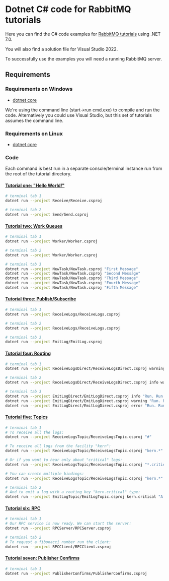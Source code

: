 # Dotnet C# code for RabbitMQ tutorials

Here you can find the C# code examples for [RabbitMQ
tutorials](https://www.rabbitmq.com/getstarted.html) using .NET 7.0.

You will also find a solution file for Visual Studio 2022.

To successfully use the examples you will need a running RabbitMQ server.

## Requirements

### Requirements on Windows

* [dotnet core](https://www.microsoft.com/net/core)

We're using the command line (start->run cmd.exe) to
compile and run the code. Alternatively you could use Visual Studio, but this set of tutorials assumes
the command line.

### Requirements on Linux

* [dotnet core](https://www.microsoft.com/net/core)

### Code

Each command is best run in a separate console/terminal instance run from the root
of the tutorial directory.

#### [Tutorial one: "Hello World!"](https://www.rabbitmq.com/tutorials/tutorial-one-dotnet.html)

```bash
# terminal tab 1
dotnet run --project Receive/Receive.csproj

# terminal tab 2
dotnet run --project Send/Send.csproj
```

#### [Tutorial two: Work Queues](https://www.rabbitmq.com/tutorials/tutorial-two-dotnet.html)

```bash
# terminal tab 1
dotnet run --project Worker/Worker.csproj

# terminal tab 2
dotnet run --project Worker/Worker.csproj

# terminal tab 3
dotnet run --project NewTask/NewTask.csproj "First Message"
dotnet run --project NewTask/NewTask.csproj "Second Message"
dotnet run --project NewTask/NewTask.csproj "Third Message"
dotnet run --project NewTask/NewTask.csproj "Fourth Message"
dotnet run --project NewTask/NewTask.csproj "Fifth Message"
```

#### [Tutorial three: Publish/Subscribe](https://www.rabbitmq.com/tutorials/tutorial-three-dotnet.html)

```bash
# terminal tab 1
dotnet run --project ReceiveLogs/ReceiveLogs.csproj

# terminal tab 2
dotnet run --project ReceiveLogs/ReceiveLogs.csproj

# terminal tab 3
dotnet run --project EmitLog/EmitLog.csproj
```

#### [Tutorial four: Routing](https://www.rabbitmq.com/tutorials/tutorial-four-dotnet.html)

```bash
# terminal tab 1
dotnet run --project ReceiveLogsDirect/ReceiveLogsDirect.csproj warning error

# terminal tab 2
dotnet run --project ReceiveLogsDirect/ReceiveLogsDirect.csproj info warning error

# terminal tab 3
dotnet run --project EmitLogDirect/EmitLogDirect.csproj info "Run. Run. Or it will explode."
dotnet run --project EmitLogDirect/EmitLogDirect.csproj warning "Run. Run. Or it will explode."
dotnet run --project EmitLogDirect/EmitLogDirect.csproj error "Run. Run. Or it will explode."
```

#### [Tutorial five: Topics](https://www.rabbitmq.com/tutorials/tutorial-five-dotnet.html)

```bash
# terminal tab 1
# To receive all the logs:
dotnet run --project ReceiveLogsTopic/ReceiveLogsTopic.csproj "#"

# To receive all logs from the facility "kern":
dotnet run --project ReceiveLogsTopic/ReceiveLogsTopic.csproj "kern.*"

# Or if you want to hear only about "critical" logs:
dotnet run --project ReceiveLogsTopic/ReceiveLogsTopic.csproj "*.critical"

# You can create multiple bindings:
dotnet run --project ReceiveLogsTopic/ReceiveLogsTopic.csproj "kern.*" "*.critical"

# terminal tab 2
# And to emit a log with a routing key "kern.critical" type:
dotnet run --project EmitLogTopic/EmitLogTopic.csproj kern.critical "A critical kernel error"
```

#### [Tutorial six: RPC](https://www.rabbitmq.com/tutorials/tutorial-six-dotnet.html)

```bash
# terminal tab 1
# Our RPC service is now ready. We can start the server:
dotnet run --project RPCServer/RPCServer.csproj

# terminal tab 2
# To request a fibonacci number run the client:
dotnet run --project RPCClient/RPCClient.csproj
```

#### [Tutorial seven: Publisher Confirms](https://www.rabbitmq.com/tutorials/tutorial-seven-dotnet.html)

```bash
# terminal tab 1
dotnet run --project PublisherConfirms/PublisherConfirms.csproj
```
